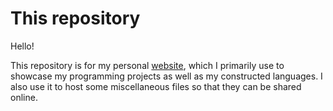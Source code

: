 # This repository

Hello!

This repository is for my personal [website](https://masonmcgrail.github.io/), which I primarily use to showcase my programming projects as well as my constructed languages. I also use it to host some miscellaneous files so that they can be shared online.
